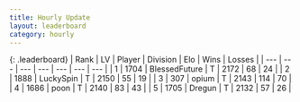 ```yaml
---
title: Hourly Update
layout: leaderboard
category: hourly
---
```


{: .leaderboard}
| Rank | LV | Player | Division | Elo | Wins | Losses |
| --- | --- | --- | --- | --- | --- | --- |
| <span data-change="0">1</span> | 1704 | <span title="ID: 692745">BlessedFuture</span> | T | <span data-change="0">2172</span> | <span data-change="0">68</span> | <span data-change="0">24</span> |
| <span data-change="0">2</span> | 1888 | <span title="ID: 498412">LuckySpin</span> | T | <span data-change="0">2150</span> | <span data-change="0">55</span> | <span data-change="0">19</span> |
| <span data-change="0">3</span> | 307 | <span title="ID: 750033">opium</span> | T | <span data-change="6">2143</span> | <span data-change="6">114</span> | <span data-change="2">70</span> |
| <span data-change="1">4</span> | 1686 | <span title="ID: 540690">poon</span> | T | <span data-change="13">2140</span> | <span data-change="2">83</span> | <span data-change="0">43</span> |
| <span data-change="-1">5</span> | 1705 | <span title="ID: 337810">Dregun</span> | T | <span data-change="0">2132</span> | <span data-change="0">57</span> | <span data-change="0">26</span> |